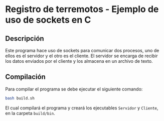 # Registro de terremotos - Ejemplo de uso de sockets en C

## Descripción

Este programa hace uso de sockets para comunicar dos procesos, uno de ellos es el servidor y el otro es el cliente. El servidor se encarga de recibir los datos enviados por el cliente y los almacena en un archivo de texto.

## Compilación

Para compilar el programa se debe ejecutar el siguiente comando:

```bash
bash build.sh
```

El cual compilará el programa y creará los ejecutables `Servidor` y `Cliente`, en la carpeta `build/bin`.
